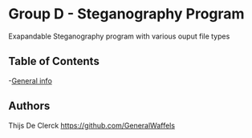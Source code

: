 # Group D - Steganography Program
Exapandable Steganography program with various ouput file types
## Table of Contents
-[General info]()

## Authors
Thijs De Clerck <https://github.com/GeneralWaffels> 
